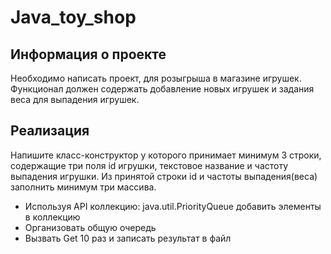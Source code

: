 # Java_toy_shop
## Информация о проекте
Необходимо написать проект, для розыгрыша в магазине игрушек. Функционал должен содержать добавление новых игрушек и задания веса для выпадения игрушек.

## Реализация 
Напишите класс-конструктор у которого принимает минимум 3 строки, содержащие три поля id игрушки, текстовое название и частоту выпадения игрушки. Из принятой строки id и частоты выпадения(веса) заполнить минимум три массива.
* Используя API коллекцию: java.util.PriorityQueue добавить элементы в коллекцию
* Организовать общую очередь
* Вызвать Get 10 раз и записать результат в файл